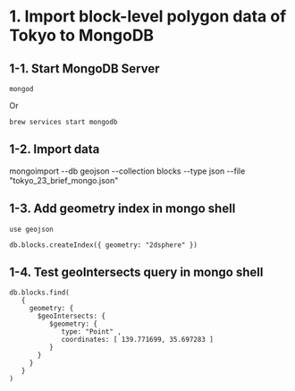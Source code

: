 # 1. Import block-level polygon data of Tokyo to MongoDB

## 1-1. Start MongoDB Server

```
mongod
```

Or

```
brew services start mongodb
```

## 1-2. Import data
mongoimport --db geojson --collection blocks --type json --file "tokyo_23_brief_mongo.json"

## 1-3. Add geometry index in mongo shell

```
use geojson

db.blocks.createIndex({ geometry: "2dsphere" })
```

## 1-4. Test geoIntersects query in mongo shell

```
db.blocks.find(
   {
     geometry: {
       $geoIntersects: {
          $geometry: {
             type: "Point" ,
             coordinates: [ 139.771699, 35.697283 ]
          }
       }
     }
   }
)
```